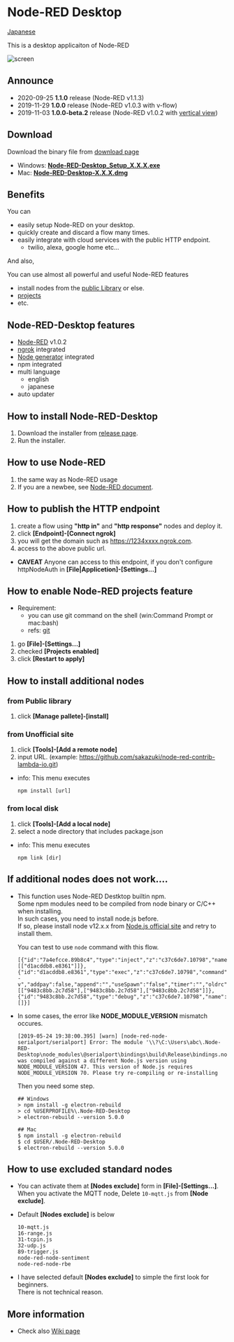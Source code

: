 # Node-RED Desktop

[Japanese](ja/)

This is a desktop applicaiton of Node-RED

![screen](https://raw.githubusercontent.com/sakazuki/node-red-desktop/doc/screenshot.png)

## Announce

- 2020-09-25  **1.1.0** release (Node-RED v1.1.3)
- 2019-11-29  **1.0.0** release (Node-RED v1.0.3 with v-flow)
- 2019-11-03  **1.0.0-beta.2** release (Node-RED v1.0.2 with [vertical view](https://discourse.nodered.org/t/vertical-flow-view/5487))

## Download

Download the binary file from [download page](https://github.com/sakazuki/node-red-desktop/releases)

- Windows: [**Node-RED-Desktop_Setup_X.X.X.exe**](https://github.com/sakazuki/node-red-desktop/releases)
- Mac: [**Node-RED-Desktop-X.X.X.dmg**](https://github.com/sakazuki/node-red-desktop/releases)

## Benefits

You can 
- easily setup Node-RED on your desktop.
- quickly create and discard a flow many times.
- easily integrate with cloud services with the public HTTP endpoint.
  - twilio, alexa, google home etc...

And also,

You can use almost all powerful and useful Node-RED features
  - install nodes from the [public Library](https://flows.nodered.org/) or else.
  - [projects](https://nodered.org/docs/user-guide/projects/)
  - etc.

## Node-RED-Desktop features

- [Node-RED](https://nodered.org/) v1.0.2
- [ngrok](https://ngrok.com/) integrated
- [Node generator](https://www.npmjs.com/package/node-red-nodegen) integrated
- npm integrated
- multi language
  - english
  - japanese
- auto updater

## How to install Node-RED-Desktop

1. Download the installer from [release page](https://github.com/sakazuki/node-red-desktop/releases).
1. Run the installer.

## How to use Node-RED

1. the same way as Node-RED usage
1. If you are a newbee, see [Node-RED document](https://nodered.org/docs/).

## How to publish the HTTP endpoint

1. create a flow using **"http in"** and **"http response"** nodes and deploy it.
1. click **[Endpoint]-[Connect ngrok]**
1. you will get the domain such as https://1234xxxx.ngrok.com.
1. access to the above public url.
- **CAVEAT** Anyone can access to this endpoint, if you don't configure httpNodeAuth in **[File|Applicetion]-[Settings...]**

## How to enable Node-RED projects feature

- Requirement:
  - you can use git command on the shell (win:Command Prompt or mac:bash)
  - refs: [git](https://git-scm.com/downloads)

1. go **[File]-[Settings...]**
1. checked **[Projects enabled]**
1. click **[Restart to apply]**

## How to install additional nodes

### from Public library
1. click **[Manage pallete]-[install]**

### from Unofficial site
1. click **[Tools]-[Add a remote node]**
1. input URL. (example: https://github.com/sakazuki/node-red-contrib-lambda-io.git)

- info: This menu executes

    ```
    npm install [url]
    ```

### from local disk
1. click **[Tools]-[Add a local node]**
1. select a node directory that includes package.json

- info: This menu executes

    ```
    npm link [dir]
    ```

## If additional nodes does not work....


- This function uses Node-RED Destktop builtin npm.  
Some npm modules need to be compiled from node binary or C/C++ when installing.  
In such cases, you need to install node.js before.  
If so, please install node v12.x.x from [Node.js official site](https://nodejs.org/) and retry to install them.
  
  You can test to use `node` command with this flow.

  ```
  [{"id":"7a4efcce.89b8c4","type":"inject","z":"c37c6de7.10798","name":"","topic":"","payload":"","payloadType":"date","repeat":"","crontab":"","once":false,"onceDelay":0.1,"x":140,"y":60,"wires":[["d1acddb8.e8361"]]},{"id":"d1acddb8.e8361","type":"exec","z":"c37c6de7.10798","command":"node -v","addpay":false,"append":"","useSpawn":"false","timer":"","oldrc":false,"name":"","x":320,"y":60,"wires":[["9483c8bb.2c7d58"],["9483c8bb.2c7d58"],["9483c8bb.2c7d58"]]},{"id":"9483c8bb.2c7d58","type":"debug","z":"c37c6de7.10798","name":"","active":true,"tosidebar":true,"console":false,"tostatus":false,"complete":"false","x":490,"y":60,"wires":[]}]
  ```

- In some cases, the error like **NODE_MODULE_VERSION** mismatch occures.

  ```
  [2019-05-24 19:38:00.395] [warn] [node-red-node-serialport/serialport] Error: The module '\\?\C:\Users\abc\.Node-RED-Desktop\node_modules\@serialport\bindings\build\Release\bindings.node'
  was compiled against a different Node.js version using
  NODE_MODULE_VERSION 47. This version of Node.js requires
  NODE_MODULE_VERSION 70. Please try re-compiling or re-installing
  ```
  
  Then you need some step.

  ```
  ## Windows
  > npm install -g electron-rebuild
  > cd %USERPROFILE%\.Node-RED-Desktop
  > electron-rebuild --version 5.0.0
  
  ## Mac
  $ npm install -g electron-rebuild
  $ cd $USER/.Node-RED-Desktop
  $ electron-rebuild --version 5.0.0
  ```

## How to use excluded standard nodes

- You can activate them at **[Nodes exclude]** form in **[File]-[Settings...]**.  
When you activate the MQTT node, Delete `10-mqtt.js` from **[Node exclude]**.

- Default **[Nodes exclude]** is below
  ```
  10-mqtt.js
  16-range.js
  31-tcpin.js
  32-udp.js
  89-trigger.js
  node-red-node-sentiment
  node-red-node-rbe
  ```

- I have selected default **[Nodes exclude]** to simple the first look for beginners.  
There is not technical reason.


## More information

- Check also [Wiki page](https://github.com/sakazuki/node-red-desktop/wiki)

